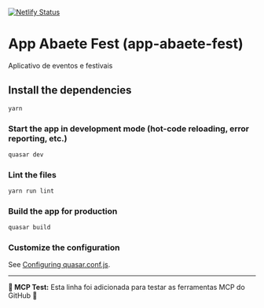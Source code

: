 [![Netlify Status](https://api.netlify.com/api/v1/badges/59e2e55b-3a56-4120-b259-62a4315bfa40/deploy-status)](https://app.netlify.com/sites/app-abaetefest/deploys)
# App Abaete Fest (app-abaete-fest)

Aplicativo de eventos e festivais

## Install the dependencies
```bash
yarn
```

### Start the app in development mode (hot-code reloading, error reporting, etc.)
```bash
quasar dev
```

### Lint the files
```bash
yarn run lint
```

### Build the app for production
```bash
quasar build
```

### Customize the configuration
See [Configuring quasar.conf.js](https://v1.quasar.dev/quasar-cli/quasar-conf-js).

---
**🧪 MCP Test:** Esta linha foi adicionada para testar as ferramentas MCP do GitHub 🚀
